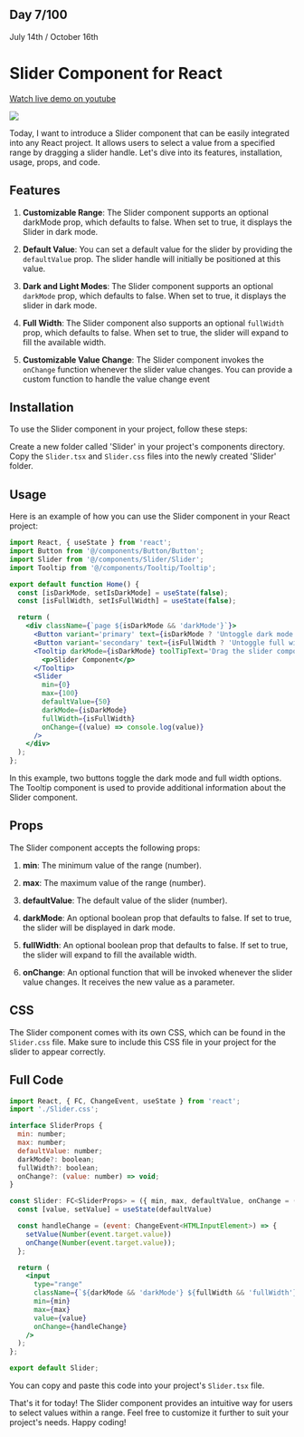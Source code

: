 ## Day 7/100

July 14th / October 16th

# Slider Component for React 
<a href="https://www.youtube.com/watch?v=t_Mkn9QZZmE">Watch live demo on youtube</a>

<a href="https://www.youtube.com/watch?v=t_Mkn9QZZmE"><img src="https://cdn.discordapp.com/attachments/715319623637270638/1129446105776672818/Frame_455.png"/></a> 


Today, I want to introduce a Slider component that can be easily integrated into any React project. It allows users to select a value from a specified range by dragging a slider handle. Let's dive into its features, installation, usage, props, and code.

## Features

1. **Customizable Range**: The Slider component supports an optional darkMode prop, which defaults to false. When set to true, it displays the Slider in dark mode.

2. **Default Value**: You can set a default value for the slider by providing the `defaultValue` prop. The slider handle will initially be positioned at this value.

3. **Dark and Light Modes**: The Slider component supports an optional `darkMode` prop, which defaults to false. When set to true, it displays the slider in dark mode.

4. **Full Width**: The Slider component also supports an optional `fullWidth` prop, which defaults to false. When set to true, the slider will expand to fill the available width.

5. **Customizable Value Change**:  The Slider component invokes the `onChange` function whenever the slider value changes. You can provide a custom function to handle the value change event


## Installation 

To use the Slider component in your project, follow these steps:

Create a new folder called 'Slider' in your project's components directory.
Copy the `Slider.tsx` and `Slider.css` files into the newly created 'Slider' folder.

## Usage 

Here is an example of how you can use the Slider component in your React project:

```jsx 
import React, { useState } from 'react';
import Button from '@/components/Button/Button';
import Slider from '@/components/Slider/Slider';
import Tooltip from '@/components/Tooltip/Tooltip';

export default function Home() {
  const [isDarkMode, setIsDarkMode] = useState(false);
  const [isFullWidth, setIsFullWidth] = useState(false);

  return (
    <div className={`page ${isDarkMode && 'darkMode'}`}>
      <Button variant='primary' text={isDarkMode ? 'Untoggle dark mode' : 'Toggle dark mode'} handleClick={async () => setIsDarkMode(!isDarkMode)} />
      <Button variant='secondary' text={isFullWidth ? 'Untoggle full width' : 'Toggle full width'} handleClick={async () => setIsFullWidth(!isFullWidth)} />
      <Tooltip darkMode={isDarkMode} toolTipText='Drag the slider component to update a custom value from a custom range.'>
        <p>Slider Component</p>
      </Tooltip>
      <Slider
        min={0}
        max={100}
        defaultValue={50}
        darkMode={isDarkMode}
        fullWidth={isFullWidth}
        onChange={(value) => console.log(value)}
      />
    </div>
  );
};


```
In this example, two buttons toggle the dark mode and full width options. The Tooltip component is used to provide additional information about the Slider component. 

## Props

The Slider component accepts the following props:

1. **min**: The minimum value of the range (number).

2. **max**: The maximum value of the range (number).

3. **defaultValue**: The default value of the slider (number).
4. **darkMode**: An optional boolean prop that defaults to false. If set to true, the slider will be displayed in dark mode.
5. **fullWidth**: An optional boolean prop that defaults to false. If set to true, the slider will expand to fill the available width.
6. **onChange**: An optional function that will be invoked whenever the slider value changes. It receives the new value as a parameter.


## CSS 

The Slider component comes with its own CSS, which can be found in the `Slider.css` file. Make sure to include this CSS file in your project for the slider to appear correctly.

## Full Code 

```jsx
import React, { FC, ChangeEvent, useState } from 'react';
import './Slider.css';

interface SliderProps {
  min: number;
  max: number;
  defaultValue: number;
  darkMode?: boolean;
  fullWidth?: boolean;
  onChange?: (value: number) => void;
}

const Slider: FC<SliderProps> = ({ min, max, defaultValue, onChange = () => { }, darkMode = false, fullWidth=false }) => {
  const [value, setValue] = useState(defaultValue)

  const handleChange = (event: ChangeEvent<HTMLInputElement>) => {
    setValue(Number(event.target.value))
    onChange(Number(event.target.value));
  };

  return (
    <input
      type="range"
      className={`${darkMode && 'darkMode'} ${fullWidth && 'fullWidth'}`}
      min={min}
      max={max}
      value={value}
      onChange={handleChange}
    />
  );
};

export default Slider;

```

You can copy and paste this code into your project's `Slider.tsx` file.

That's it for today! The Slider component provides an intuitive way for users to select values within a range. Feel free to customize it further to suit your project's needs. Happy coding!